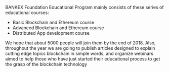 BANKEX Foundation Educational Program mainly consists of these series of educational courses: 

* Basic Blockchain and Ethereum course
* Advanced Blockchain and Ethereum course
* Distributed App development course

We hope that about 5000 people will join them by the end of 2018. Also, throughout the year we are going to publish articles designed to explain cutting edge topics blockchain in simple words, and organize webinars aimed to help those who have just started their educational process to get the grasp of the blockchain technology
